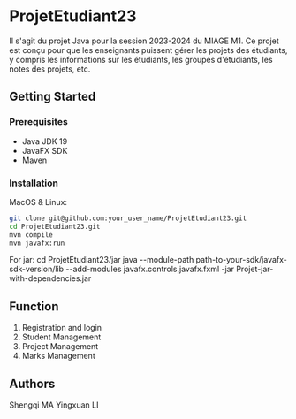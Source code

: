 # ProjetEtudiant23
Il s'agit du projet Java pour la session 2023-2024 du MIAGE M1. Ce projet est conçu pour que les enseignants puissent gérer les projets des étudiants, y compris les informations sur les étudiants, les groupes d'étudiants, les notes des projets, etc.

## Getting Started

### Prerequisites
- Java JDK 19 
- JavaFX SDK
- Maven

### Installation


MacOS & Linux:

```sh
git clone git@github.com:your_user_name/ProjetEtudiant23.git
cd ProjetEtudiant23.git
mvn compile
mvn javafx:run
```

For jar:
cd ProjetEtudiant23/jar
java --module-path path-to-your-sdk/javafx-sdk-version/lib --add-modules javafx.controls,javafx.fxml -jar Projet-jar-with-dependencies.jar

## Function

1. Registration and login
2. Student Management
3. Project Management
4. Marks Management

## Authors
Shengqi MA
Yingxuan LI
